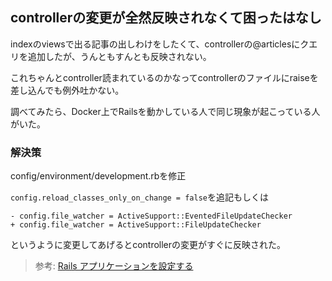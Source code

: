 ## controllerの変更が全然反映されなくて困ったはなし

indexのviewsで出る記事の出しわけをしたくて、controllerの@articlesにクエリを追加したが、うんともすんとも反映されない。

これちゃんとcontroller読まれているのかなってcontrollerのファイルにraiseを差し込んでも例外吐かない。

調べてみたら、Docker上でRailsを動かしている人で同じ現象が起こっている人がいた。

### 解決策

config/environment/development.rbを修正

`config.reload_classes_only_on_change = false`を追記もしくは

```
- config.file_watcher = ActiveSupport::EventedFileUpdateChecker
+ config.file_watcher = ActiveSupport::FileUpdateChecker
```
というように変更してあげるとcontrollerの変更がすぐに反映された。

> 参考: [Rails アプリケーションを設定する](https://railsguides.jp/configuring.html)

